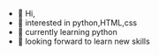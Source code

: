 - 👋 Hi,
- 👀 interested in python,HTML,css
- 🌱 currently learning python
- 💞️ looking forward to learn new skills

<!---
naguomsi/naguomsi is a ✨ special ✨ repository because its `README.md` (this file) appears on your GitHub profile.
You can click the Preview link to take a look at your changes.
--->
